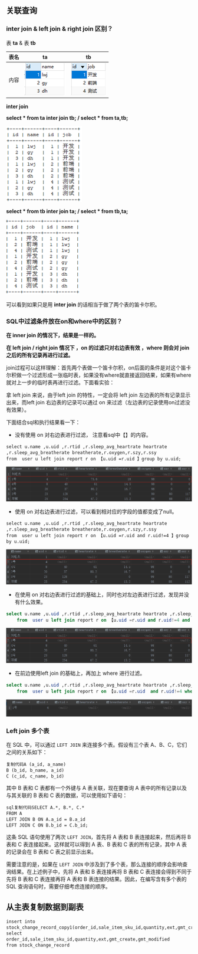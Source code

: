 ## 关联查询

### inter join & left join & right join 区别？

表 **ta**  & 表 **tb**

| 表名 |                     ta                      |                             tb                              |
| :--: | :-----------------------------------------: | :---------------------------------------------------------: |
| 内容 | <img src="img/image-20200611160345549.png"> | ![image-20200611160357737](img/image-20200611160357737.png) |

**inter join**

**select * from ta inter join tb;   /  select * from ta,tb;**

![image-20200611161314380](img/image-20200611161314380.png)

**select * from tb inter join ta;	/	 select * from tb,ta;**

![image-20200611161333940](img/image-20200611161333940.png)

可以看到如果只是用 **inter join** 的话相当于做了两个表的笛卡尔积。

### SQL中过滤条件放在on和where中的区别？

**在 inner join 的情况下，结果是一样的。**

**在 left join / right join 情况下 ，on 的过滤只对右边表有效 ，where 则会对 join 之后的所有记录再进行过滤。**

join过程可以这样理解：首先两个表做一个笛卡尔积，on后面的条件是对这个笛卡尔积做一个过滤形成一张临时表，如果没有where就直接返回结果，如果有where就对上一步的临时表再进行过滤。下面看实验：

拿 left join 来说，由于left join 的特性，一定会将 left join 左边表的所有记录显示出来，而left join 右边表的记录可以通过  on 来过滤（左边表的记录使用on过滤没有效果）。

下面结合sql和执行结果看一下：

- 没有使用 on 对右边表进行过滤， 注意看sql中【】的内容。

```mysql
select u.name ,u.uid ,r.rtid ,r.sleep_avg_heartrate heartrate ,r.sleep_avg_breatherate breatherate,r.oxygen,r.szy,r.ssy
from  user u left join report r on 【u.uid =r.uid 】group by u.uid;
```

![](./img\1583202054(1).jpg)

- 使用 on 对右边表进行过滤，可以看到相对应的字段的值都变成了null。

```mysql
select u.name ,u.uid ,r.rtid ,r.sleep_avg_heartrate heartrate ,r.sleep_avg_breatherate breatherate,r.oxygen,r.szy,r.ssy
from  user u left join report r on 【u.uid =r.uid and r.uid!=4 】group by u.uid;
```

![](./\img\1583201828(1).jpg)

- 在使用 on 对右边表进行过滤的基础上，同时也对左边表进行过滤，发现并没有什么效果。

```sql
select u.name ,u.uid ,r.rtid ,r.sleep_avg_heartrate heartrate ,r.sleep_avg_breatherate breatherate,r.oxygen,r.szy,r.ssy
    from  user u left join report r on 【u.uid =r.uid and r.uid!=4 and u.uid!=4 】group by u.uid;
```

![](./\img\1583201828(1).jpg)

- 在前边使用left join 的基础上，再加上 where 进行过滤。

```sql
select u.name ,u.uid ,r.rtid ,r.sleep_avg_heartrate heartrate ,r.sleep_avg_breatherate breatherate,r.oxygen,r.szy,r.ssy
    from  user u left join report r on 【u.uid =r.uid  and r.uid!=4 where u.uid=4 】group by u.uid;
```

![](./\img\1583202935(1).jpg)



### Left join  多个表

在 SQL 中，可以通过 `LEFT JOIN` 来连接多个表。假设有三个表 A、B、C，它们之间的关系如下：

```
复制代码A (a_id, a_name)
B (b_id, b_name, a_id)
C (c_id, c_name, b_id)
```

其中 B 表和 C 表都有一个外键与 A 表关联，现在要查询 A 表中的所有记录以及与其关联的 B 表和 C 表的数据，可以使用如下语句：

```
sql复制代码SELECT A.*, B.*, C.*
FROM A
LEFT JOIN B ON A.a_id = B.a_id
LEFT JOIN C ON B.b_id = C.b_id;
```

这条 SQL 语句使用了两次 `LEFT JOIN`，首先将 A 表和 B 表连接起来，然后再将 B 表和 C 表连接起来。这样就可以得到 A 表、B 表和 C 表的所有记录，其中 A 表的记录会在 B 表和 C 表之前显示出来。

需要注意的是，如果在 `LEFT JOIN` 中涉及到了多个表，那么连接的顺序会影响查询结果。在上述例子中，先将 A 表和 B 表连接再将 B 表和 C 表连接会得到不同于先将 B 表和 C 表连接再将 A 表和 B 表连接的结果。因此，在编写含有多个表的 SQL 查询语句时，需要仔细考虑连接的顺序。

## 从主表复制数据到副表

```mysql
insert into 
stock_change_record_copy1(order_id,sale_item_sku_id,quantity,ext,gmt_create,gmt_modified)
select 
order_id,sale_item_sku_id,quantity,ext,gmt_create,gmt_modified 
from stock_change_record
```

